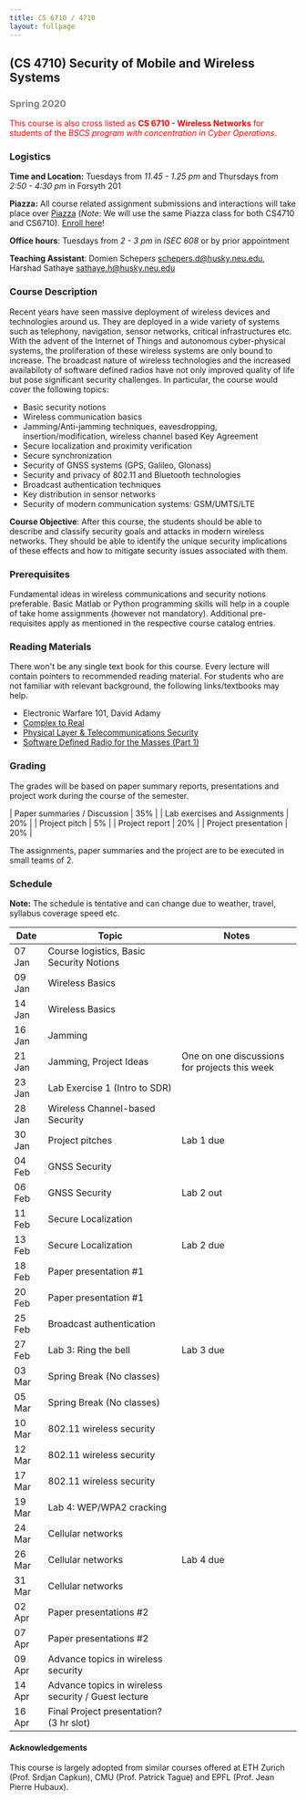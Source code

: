 ```yaml
---
title: CS 6710 / 4710
layout: fullpage
---
```


## (CS 4710) Security of Mobile and Wireless Systems
### <span style="color:grey">Spring 2020</span>

<span style="color:red">This course is also cross listed as **CS 6710 - Wireless Networks** for students of the *BSCS program with concentration in Cyber Operations*. </span>

### Logistics
**Time and Location:** Tuesdays from *11.45 - 1.25 pm* and Thursdays from *2:50 - 4:30 pm* in Forsyth 201

**Piazza:** All course related assignment submissions and interactions will take place over [Piazza](https://piazza.com/northeastern/spring2020/cs6710/home) (*Note*: We will use the same Piazza class for both CS4710 and CS6710). [Enroll here](https://piazza.com/northeastern/spring2020/cs6710)!

**Office hours**: Tuesdays from *2 - 3 pm* in *ISEC 608* or by prior appointment

**Teaching Assistant**: Domien Schepers <schepers.d@husky.neu.edu>, Harshad Sathaye <sathaye.h@husky.neu.edu>

### Course Description
Recent years have seen massive deployment of wireless devices and technologies around us. They are deployed in a wide variety of systems such as telephony, navigation, sensor networks, critical infrastructures etc. With the advent of the Internet of Things and autonomous cyber-physical systems, the proliferation of these wireless systems are only bound to increase. The broadcast nature of wireless technologies and the increased availabiloty of software defined radios have not only improved quality of life but pose significant security challenges. In particular, the course would cover the following topics:

- Basic security notions
- Wireless communication basics
- Jamming/Anti-jamming techniques, eavesdropping, insertion/modification, wireless channel based Key Agreement
- Secure localization and proximity verification
- Secure synchronization 
- Security of GNSS systems  (GPS, Galileo, Glonass)
- Security and privacy of 802.11 and Bluetooth technologies
- Broadcast authentication techniques
- Key distribution in sensor networks
- Security of modern communication systems: GSM/UMTS/LTE

**Course Objective**: After this course, the students should be able to describe and classify security goals and attacks in modern wireless networks. They should be able to identify the unique security implications of these effects and how to mitigate security issues associated with them.

### Prerequisites

Fundamental ideas in wireless communications and security notions preferable. Basic Matlab or Python programming skills will help in a couple of take home assignments (however not mandatory). Additional pre-requisites apply as mentioned in the respective course catalog entries.

### Reading Materials
There won't be any single text book for this course. Every lecture will contain pointers to recommended reading material. For students who are not familiar with relevant background, the following links/textbooks may help.

* Electronic Warfare 101, David Adamy
* [Complex to Real](complextoreal.com)
* [Physical Layer & Telecommunications Security](https://www.cybok.org/media/downloads/Physical_Layer__Telecommunications_Security_issue_1.0.pdf)
* [Software Defined Radio for the Masses (Part 1)](https://sites.google.com/site/thesdrinstitute/A-Software-Defined-Radio-for-the-Masses)

### Grading

The grades will be based on paper summary reports, presentations and project work during the course of the semester.

| Paper summaries / Discussion            | 35% |
| Lab exercises and Assignments           | 20% |
| Project pitch                           | 5%  |
| Project report                          | 20% |
| Project presentation                    | 20% |

The assignments, paper summaries and the project are to be executed in small teams of 2.

### Schedule

**Note:** The schedule is tentative and can change due to weather, travel, syllabus coverage speed etc.

| Date   | Topic                                                | Notes |
|--------|------------------------------------------------------|-------|
| 07 Jan | Course logistics, Basic Security Notions             |       |
| 09 Jan | Wireless Basics                                      |       |
| 14 Jan | Wireless Basics                                      |       |
| 16 Jan | Jamming                                              |       |
| 21 Jan | Jamming, Project Ideas                               | One on one discussions for projects this week |
| 23 Jan | Lab Exercise 1 (Intro to SDR)                        |       |
| 28 Jan | Wireless Channel-based Security                      |       |
| 30 Jan | Project pitches                                      | Lab 1 due |
| 04 Feb | GNSS Security                                        |   |
| 06 Feb | GNSS Security                                        |  Lab 2 out |
| 11 Feb | Secure Localization                                  |   |
| 13 Feb | Secure Localization                                  | Lab 2 due |
| 18 Feb | Paper presentation #1                                |       |
| 20 Feb | Paper presentation #1                                |       |
| 25 Feb | Broadcast authentication                             |       |
| 27 Feb | Lab 3: Ring the bell                                 | Lab 3 due      |
| 03 Mar | Spring Break (No classes)                            |       |
| 05 Mar | Spring Break (No classes)                            |       |
| 10 Mar | 802.11 wireless security                             |       |
| 12 Mar | 802.11 wireless security                             |       |
| 17 Mar | 802.11 wireless security                             |       |
| 19 Mar | Lab 4: WEP/WPA2 cracking                             |       |
| 24 Mar | Cellular networks                                    |       |
| 26 Mar | Cellular networks                                    | Lab 4 due      |
| 31 Mar | Cellular networks                                    |       |
| 02 Apr | Paper presentations #2                               |       |
| 07 Apr | Paper presentations #2                               |       |
| 09 Apr | Advance topics in wireless security                  |       |
| 14 Apr | Advance topics in wireless security / Guest lecture  |       |
| 16 Apr | Final Project presentation? (3 hr slot)              |       |

#### Acknowledgements
This course is largely adopted from similar courses offered at ETH Zurich (Prof. Srdjan Capkun), CMU (Prof. Patrick Tague) and EPFL (Prof. Jean Pierre Hubaux).